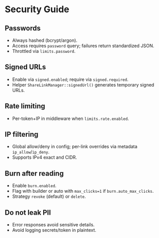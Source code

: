 # Security Guide

## Passwords
- Always hashed (bcrypt/argon).
- Access requires `password` query; failures return standardized JSON.
- Throttled via `limits.password`.

## Signed URLs
- Enable via `signed.enabled`; require via `signed.required`.
- Helper `ShareLinkManager::signedUrl()` generates temporary signed URLs.

## Rate limiting
- Per-token+IP in middleware when `limits.rate.enabled`.

## IP filtering
- Global allow/deny in config; per-link overrides via metadata `ip_allow`/`ip_deny`.
- Supports IPv4 exact and CIDR.

## Burn after reading
- Enable `burn.enabled`.
- Flag with builder or auto with `max_clicks=1` if `burn.auto_max_clicks`.
- Strategy `revoke` (default) or `delete`.

## Do not leak PII
- Error responses avoid sensitive details.
- Avoid logging secrets/token in plaintext.
